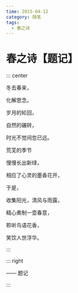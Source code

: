 ```yaml
---
time: 2015-04-12
category: 随笔
tags:
  - 春之诗
---
```


# 春之诗【题记】

::: center

冬去春来，

化解思念。

岁月的轮回，

自然的碾转，

时光不觉间忽已远。

荒芜的季节

慢慢长出新绿，

相应了心灵的墨香花开，

于是，

收集阳光，清风与雨露，

精心煮制一壶春意，

聆听鸟语花香，

笑饮人世浮华。

:::

::: right

—— 题记

:::
